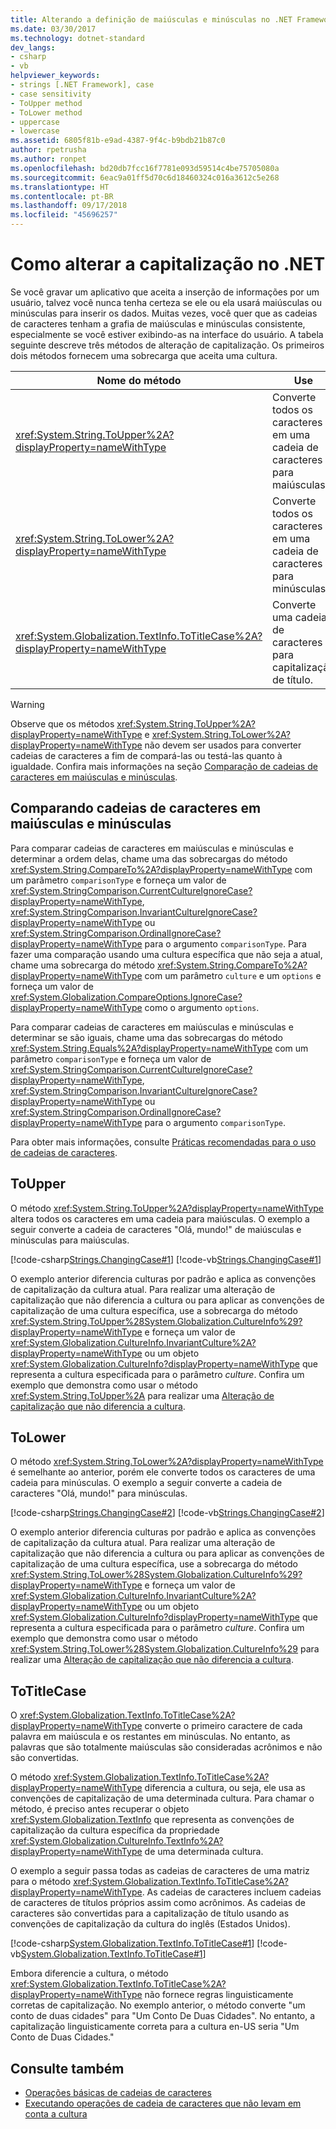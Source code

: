 ```yaml
---
title: Alterando a definição de maiúsculas e minúsculas no .NET Framework
ms.date: 03/30/2017
ms.technology: dotnet-standard
dev_langs:
- csharp
- vb
helpviewer_keywords:
- strings [.NET Framework], case
- case sensitivity
- ToUpper method
- ToLower method
- uppercase
- lowercase
ms.assetid: 6805f81b-e9ad-4387-9f4c-b9bdb21b87c0
author: rpetrusha
ms.author: ronpet
ms.openlocfilehash: bd20db7fcc16f7781e093d59514c4be75705080a
ms.sourcegitcommit: 6eac9a01ff5d70c6d18460324c016a3612c5e268
ms.translationtype: HT
ms.contentlocale: pt-BR
ms.lasthandoff: 09/17/2018
ms.locfileid: "45696257"
---
```

# <a name="changing-case-in-net"></a>Como alterar a capitalização no .NET
Se você gravar um aplicativo que aceita a inserção de informações por um usuário, talvez você nunca tenha certeza se ele ou ela usará maiúsculas ou minúsculas para inserir os dados. Muitas vezes, você quer que as cadeias de caracteres tenham a grafia de maiúsculas e minúsculas consistente, especialmente se você estiver exibindo-as na interface do usuário. A tabela seguinte descreve três métodos de alteração de capitalização. Os primeiros dois métodos fornecem uma sobrecarga que aceita uma cultura.  
  
|Nome do método|Use|  
|-----------------|---------|  
|<xref:System.String.ToUpper%2A?displayProperty=nameWithType>|Converte todos os caracteres em uma cadeia de caracteres para maiúsculas.|  
|<xref:System.String.ToLower%2A?displayProperty=nameWithType>|Converte todos os caracteres em uma cadeia de caracteres para minúsculas.|  
|<xref:System.Globalization.TextInfo.ToTitleCase%2A?displayProperty=nameWithType>|Converte uma cadeia de caracteres para capitalização de título.|  
  
> [!WARNING]
>  Observe que os métodos <xref:System.String.ToUpper%2A?displayProperty=nameWithType> e <xref:System.String.ToLower%2A?displayProperty=nameWithType> não devem ser usados para converter cadeias de caracteres a fim de compará-las ou testá-las quanto à igualdade. Confira mais informações na seção [Comparação de cadeias de caracteres em maiúsculas e minúsculas](#Comparing).  
  
<a name="Comparing"></a>   
## <a name="comparing-strings-of-mixed-case"></a>Comparando cadeias de caracteres em maiúsculas e minúsculas  
 Para comparar cadeias de caracteres em maiúsculas e minúsculas e determinar a ordem delas, chame uma das sobrecargas do método <xref:System.String.CompareTo%2A?displayProperty=nameWithType> com um parâmetro `comparisonType` e forneça um valor de <xref:System.StringComparison.CurrentCultureIgnoreCase?displayProperty=nameWithType>, <xref:System.StringComparison.InvariantCultureIgnoreCase?displayProperty=nameWithType> ou <xref:System.StringComparison.OrdinalIgnoreCase?displayProperty=nameWithType> para o argumento `comparisonType`. Para fazer uma comparação usando uma cultura específica que não seja a atual, chame uma sobrecarga do método <xref:System.String.CompareTo%2A?displayProperty=nameWithType> com um parâmetro `culture` e um `options` e forneça um valor de <xref:System.Globalization.CompareOptions.IgnoreCase?displayProperty=nameWithType> como o argumento `options`.  
  
 Para comparar cadeias de caracteres em maiúsculas e minúsculas e determinar se são iguais, chame uma das sobrecargas do método <xref:System.String.Equals%2A?displayProperty=nameWithType> com um parâmetro `comparisonType` e forneça um valor de <xref:System.StringComparison.CurrentCultureIgnoreCase?displayProperty=nameWithType>, <xref:System.StringComparison.InvariantCultureIgnoreCase?displayProperty=nameWithType> ou <xref:System.StringComparison.OrdinalIgnoreCase?displayProperty=nameWithType> para o argumento `comparisonType`.  
  
 Para obter mais informações, consulte [Práticas recomendadas para o uso de cadeias de caracteres](../../../docs/standard/base-types/best-practices-strings.md).  
  
## <a name="toupper"></a>ToUpper  
 O método <xref:System.String.ToUpper%2A?displayProperty=nameWithType> altera todos os caracteres em uma cadeia para maiúsculas. O exemplo a seguir converte a cadeia de caracteres "Olá, mundo!" de maiúsculas e minúsculas para maiúsculas.  
  
 [!code-csharp[Strings.ChangingCase#1](../../../samples/snippets/csharp/VS_Snippets_CLR/Strings.ChangingCase/cs/Example.cs#1)]
 [!code-vb[Strings.ChangingCase#1](../../../samples/snippets/visualbasic/VS_Snippets_CLR/Strings.ChangingCase/vb/Example.vb#1)]  
  
 O exemplo anterior diferencia culturas por padrão e aplica as convenções de capitalização da cultura atual. Para realizar uma alteração de capitalização que não diferencia a cultura ou para aplicar as convenções de capitalização de uma cultura específica, use a sobrecarga do método <xref:System.String.ToUpper%28System.Globalization.CultureInfo%29?displayProperty=nameWithType> e forneça um valor de <xref:System.Globalization.CultureInfo.InvariantCulture%2A?displayProperty=nameWithType> ou um objeto <xref:System.Globalization.CultureInfo?displayProperty=nameWithType> que representa a cultura especificada para o parâmetro *culture*. Confira um exemplo que demonstra como usar o método <xref:System.String.ToUpper%2A> para realizar uma [Alteração de capitalização que não diferencia a cultura](../../../docs/standard/globalization-localization/performing-culture-insensitive-case-changes.md).  
  
## <a name="tolower"></a>ToLower  
 O método <xref:System.String.ToLower%2A?displayProperty=nameWithType> é semelhante ao anterior, porém ele converte todos os caracteres de uma cadeia para minúsculas. O exemplo a seguir converte a cadeia de caracteres "Olá, mundo!" para minúsculas.  
  
 [!code-csharp[Strings.ChangingCase#2](../../../samples/snippets/csharp/VS_Snippets_CLR/Strings.ChangingCase/cs/Example.cs#2)]
 [!code-vb[Strings.ChangingCase#2](../../../samples/snippets/visualbasic/VS_Snippets_CLR/Strings.ChangingCase/vb/Example.vb#2)]  
  
 O exemplo anterior diferencia culturas por padrão e aplica as convenções de capitalização da cultura atual. Para realizar uma alteração de capitalização que não diferencia a cultura ou para aplicar as convenções de capitalização de uma cultura específica, use a sobrecarga do método <xref:System.String.ToLower%28System.Globalization.CultureInfo%29?displayProperty=nameWithType> e forneça um valor de <xref:System.Globalization.CultureInfo.InvariantCulture%2A?displayProperty=nameWithType> ou um objeto <xref:System.Globalization.CultureInfo?displayProperty=nameWithType> que representa a cultura especificada para o parâmetro *culture*. Confira um exemplo que demonstra como usar o método <xref:System.String.ToLower%28System.Globalization.CultureInfo%29> para realizar uma [Alteração de capitalização que não diferencia a cultura](../../../docs/standard/globalization-localization/performing-culture-insensitive-case-changes.md).  
  
## <a name="totitlecase"></a>ToTitleCase  
 O <xref:System.Globalization.TextInfo.ToTitleCase%2A?displayProperty=nameWithType> converte o primeiro caractere de cada palavra em maiúscula e os restantes em minúsculas. No entanto, as palavras que são totalmente maiúsculas são consideradas acrônimos e não são convertidas.  
  
 O método <xref:System.Globalization.TextInfo.ToTitleCase%2A?displayProperty=nameWithType> diferencia a cultura, ou seja, ele usa as convenções de capitalização de uma determinada cultura. Para chamar o método, é preciso antes recuperar o objeto <xref:System.Globalization.TextInfo> que representa as convenções de capitalização da cultura específica da propriedade <xref:System.Globalization.CultureInfo.TextInfo%2A?displayProperty=nameWithType> de uma determinada cultura.  
  
 O exemplo a seguir passa todas as cadeias de caracteres de uma matriz para o método <xref:System.Globalization.TextInfo.ToTitleCase%2A?displayProperty=nameWithType>.  As cadeias de caracteres incluem cadeias de caracteres de títulos próprios assim como acrônimos. As cadeias de caracteres são convertidas para a capitalização de título usando as convenções de capitalização da cultura do inglês (Estados Unidos).  
  
 [!code-csharp[System.Globalization.TextInfo.ToTitleCase#1](../../../samples/snippets/csharp/VS_Snippets_CLR_System/system.globalization.textinfo.totitlecase/cs/totitlecase2.cs#1)]
 [!code-vb[System.Globalization.TextInfo.ToTitleCase#1](../../../samples/snippets/visualbasic/VS_Snippets_CLR_System/system.globalization.textinfo.totitlecase/vb/totitlecase2.vb#1)]  
  
 Embora diferencie a cultura, o método <xref:System.Globalization.TextInfo.ToTitleCase%2A?displayProperty=nameWithType> não fornece regras linguisticamente corretas de capitalização. No exemplo anterior, o método converte "um conto de duas cidades" para "Um Conto De Duas Cidades". No entanto, a capitalização linguisticamente correta para a cultura en-US seria "Um Conto de Duas Cidades."  
  
## <a name="see-also"></a>Consulte também

- [Operações básicas de cadeias de caracteres](../../../docs/standard/base-types/basic-string-operations.md)  
- [Executando operações de cadeia de caracteres que não levam em conta a cultura](../../../docs/standard/globalization-localization/performing-culture-insensitive-string-operations.md)
